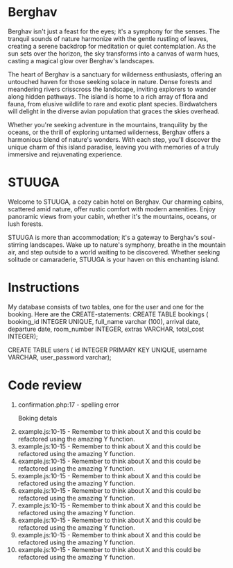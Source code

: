 # Berghav

Berghav isn't just a feast for the eyes; it's a symphony for the senses. The tranquil sounds of nature harmonize with the gentle rustling of leaves, creating a serene backdrop for meditation or quiet contemplation. As the sun sets over the horizon, the sky transforms into a canvas of warm hues, casting a magical glow over Berghav's landscapes.

The heart of Berghav is a sanctuary for wilderness enthusiasts, offering an untouched haven for those seeking solace in nature. Dense forests and meandering rivers crisscross the landscape, inviting explorers to wander along hidden pathways. The island is home to a rich array of flora and fauna, from elusive wildlife to rare and exotic plant species. Birdwatchers will delight in the diverse avian population that graces the skies overhead.

Whether you're seeking adventure in the mountains, tranquility by the oceans, or the thrill of exploring untamed wilderness, Berghav offers a harmonious blend of nature's wonders. With each step, you'll discover the unique charm of this island paradise, leaving you with memories of a truly immersive and rejuvenating experience.

# STUUGA

Welcome to STUUGA, a cozy cabin hotel on Berghav. Our charming cabins, scattered amid nature, offer rustic comfort with modern amenities. Enjoy panoramic views from your cabin, whether it's the mountains, oceans, or lush forests.

STUUGA is more than accommodation; it's a gateway to Berghav's soul-stirring landscapes. Wake up to nature's symphony, breathe in the mountain air, and step outside to a world waiting to be discovered. Whether seeking solitude or camaraderie, STUUGA is your haven on this enchanting island.

# Instructions

My database consists of two tables, one for the user and one for the booking. Here are the CREATE-statements: 
CREATE TABLE bookings (
booking_id INTEGER UNIQUE,
full_name varchar (100),
arrival date,
departure date,
room_number INTEGER,
extras VARCHAR,
total_cost INTEGER);

CREATE TABLE users (
id INTEGER PRIMARY KEY UNIQUE, 
username VARCHAR, 
user_password varchar);

# Code review



1. confirmation.php:17 -  spelling error <p class="ddbtnTxt"> Boking detals </p>
2. example.js:10-15 - Remember to think about X and this could be refactored using the amazing Y function.
3. example.js:10-15 - Remember to think about X and this could be refactored using the amazing Y function.
4. example.js:10-15 - Remember to think about X and this could be refactored using the amazing Y function.
5. example.js:10-15 - Remember to think about X and this could be refactored using the amazing Y function.
6. example.js:10-15 - Remember to think about X and this could be refactored using the amazing Y function.
7. example.js:10-15 - Remember to think about X and this could be refactored using the amazing Y function.
8. example.js:10-15 - Remember to think about X and this could be refactored using the amazing Y function.
9. example.js:10-15 - Remember to think about X and this could be refactored using the amazing Y function.
10. example.js:10-15 - Remember to think about X and this could be refactored using the amazing Y function.
